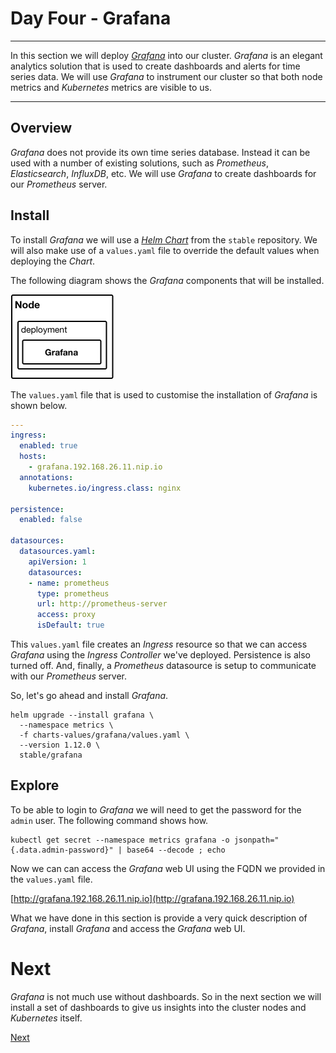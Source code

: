 # Day Four - Grafana

---

In this section we will deploy [_Grafana_](https://grafana.com) into our cluster.  _Grafana_ is an elegant analytics solution that is used to create dashboards and alerts for time series data.  We will use _Grafana_ to instrument our cluster so that both node metrics and _Kubernetes_ metrics are visible to us.

---

## Overview

_Grafana_ does not provide its own time series database. Instead it can be used with a number of existing solutions, such as _Prometheus_, _Elasticsearch_, _InfluxDB_, etc.  We will use _Grafana_ to create dashboards for our _Prometheus_ server.  



## Install

To install _Grafana_ we will use a [_Helm Chart_](https://github.com/kubernetes/charts/tree/master/stable/grafana) from the `stable` repository.  We will also make use of a `values.yaml` file to override the default values when deploying the _Chart_.

The following diagram shows the _Grafana_ components that will be installed.

<img src="images/grafana.png" width="165px" />

The `values.yaml` file that is used to customise the installation of _Grafana_ is shown below.

```yaml
---
ingress:
  enabled: true
  hosts:
    - grafana.192.168.26.11.nip.io
  annotations:
    kubernetes.io/ingress.class: nginx

persistence:
  enabled: false

datasources:
  datasources.yaml:
    apiVersion: 1
    datasources:
    - name: prometheus
      type: prometheus
      url: http://prometheus-server
      access: proxy
      isDefault: true
```

This `values.yaml` file creates an _Ingress_ resource so that we can access _Grafana_ using the _Ingress Controller_ we've deployed.  Persistence is also turned off.  And, finally, a _Prometheus_ datasource is setup to communicate with our _Prometheus_ server.

So, let's go ahead and install _Grafana_.

```console
helm upgrade --install grafana \
  --namespace metrics \
  -f charts-values/grafana/values.yaml \
  --version 1.12.0 \
  stable/grafana
```



## Explore

To be able to login to _Grafana_ we will need to get the password for the `admin` user.  The following command shows how.

```console
kubectl get secret --namespace metrics grafana -o jsonpath="{.data.admin-password}" | base64 --decode ; echo
```

Now we can can access the _Grafana_ web UI using the FQDN we provided in the `values.yaml` file.

[http://grafana.192.168.26.11.nip.io](http://grafana.192.168.26.11.nip.io)


What we have done in this section is provide a very quick description of _Grafana_, install _Grafana_ and access the _Grafana_ web UI.


# Next

_Grafana_ is not much use without dashboards.  So in the next section we will install a set of dashboards to give us insights into the cluster nodes and _Kubernetes_ itself.

[Next](04-05.md)
